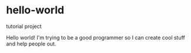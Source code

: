 # hello-world
tutorial project

Hello world! I'm trying to be a good programmer so I can create cool stuff and help people out.
